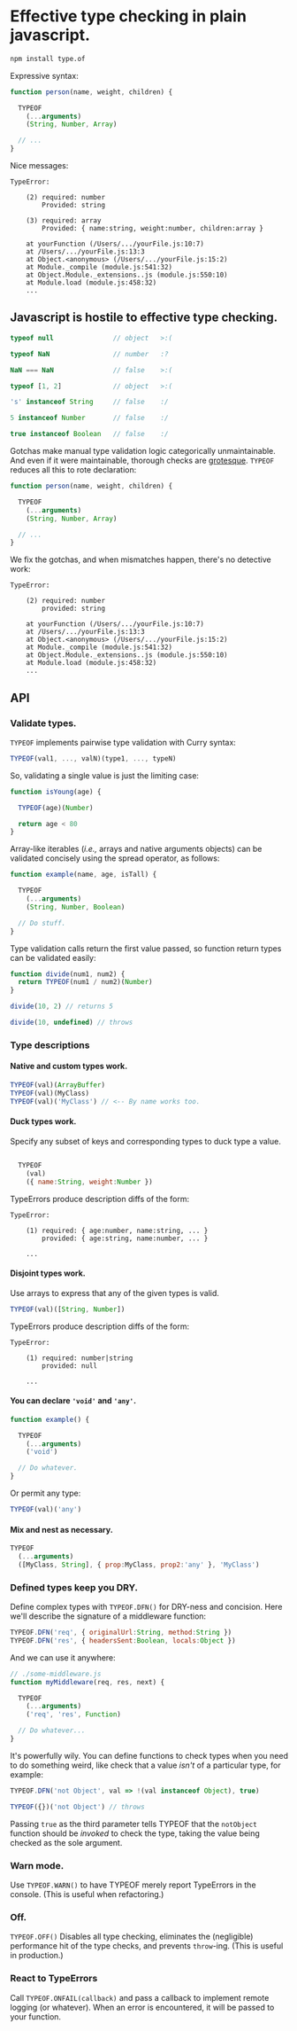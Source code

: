 # Effective type checking in plain javascript.
```sh
npm install type.of
```

Expressive syntax:

```js
function person(name, weight, children) {

  TYPEOF
    (...arguments)
    (String, Number, Array)

  // ...
}
```

Nice messages:

```
TypeError:

    (2) required: number
        Provided: string

    (3) required: array
        Provided: { name:string, weight:number, children:array }

    at yourFunction (/Users/.../yourFile.js:10:7)
    at /Users/.../yourFile.js:13:3
    at Object.<anonymous> (/Users/.../yourFile.js:15:2)
    at Module._compile (module.js:541:32)
    at Object.Module._extensions..js (module.js:550:10)
    at Module.load (module.js:458:32)
    ...
```

## Javascript is hostile to effective type checking.

```js
typeof null               // object   >:(

typeof NaN                // number   :?

NaN === NaN               // false    >:(

typeof [1, 2]             // object   >:(

's' instanceof String     // false    :/

5 instanceof Number       // false    :/

true instanceof Boolean   // false    :/
```

Gotchas make manual type validation logic categorically unmaintainable. And even if it were maintainable, thorough checks are [grotesque](https://www.joyent.com/node-js/production/design/errors#an-example). `TYPEOF` reduces all this to rote declaration:

```js
function person(name, weight, children) {

  TYPEOF
    (...arguments)
    (String, Number, Array)

  // ...
}
```

We fix the gotchas, and when mismatches happen, there's no detective work:

```
TypeError:

    (2) required: number
        provided: string

    at yourFunction (/Users/.../yourFile.js:10:7)
    at /Users/.../yourFile.js:13:3
    at Object.<anonymous> (/Users/.../yourFile.js:15:2)
    at Module._compile (module.js:541:32)
    at Object.Module._extensions..js (module.js:550:10)
    at Module.load (module.js:458:32)
    ...
```

## API
### Validate types.

`TYPEOF` implements pairwise type validation with Curry syntax:

```js
TYPEOF(val1, ..., valN)(type1, ..., typeN)
```

So, validating a single value is just the limiting case:

```js
function isYoung(age) {

  TYPEOF(age)(Number)

  return age < 80
}
```

Array-like iterables (*i.e.,* arrays and native arguments objects) can be validated concisely using the spread operator, as follows:

```js
function example(name, age, isTall) {

  TYPEOF
    (...arguments)
    (String, Number, Boolean)

  // Do stuff.
}
```

Type validation calls return the first value passed, so function return types can be validated easily:

```js
function divide(num1, num2) {
  return TYPEOF(num1 / num2)(Number)
}

divide(10, 2) // returns 5

divide(10, undefined) // throws
```

### Type descriptions
#### Native and custom types work.

```js
TYPEOF(val)(ArrayBuffer)
TYPEOF(val)(MyClass)
TYPEOF(val)('MyClass') // <-- By name works too.
```

#### Duck types work.

Specify any subset of keys and corresponding types to duck type a value.

```js

  TYPEOF
    (val)
    ({ name:String, weight:Number })

```

TypeErrors produce description diffs of the form:

```
TypeError:

    (1) required: { age:number, name:string, ... }
        provided: { age:string, name:number, ... }

    ...
```

#### Disjoint types work.

Use arrays to express that any of the given types is valid.

```js
TYPEOF(val)([String, Number])
```

TypeErrors produce description diffs of the form:
```
TypeError:

    (1) required: number|string
        provided: null

    ...
```

#### You can declare `'void'` and `'any'`.

```js
function example() {

  TYPEOF
    (...arguments)
    ('void')

  // Do whatever.
}
```

Or permit any type:

```js
TYPEOF(val)('any')
```

#### Mix and nest as necessary.

```js
TYPEOF
  (...arguments)
  ([MyClass, String], { prop:MyClass, prop2:'any' }, 'MyClass')
```

### Defined types keep you DRY.

Define complex types with `TYPEOF.DFN()` for DRY-ness and concision. Here we'll describe  the signature of a middleware function:

```js
TYPEOF.DFN('req', { originalUrl:String, method:String })
TYPEOF.DFN('res', { headersSent:Boolean, locals:Object })
```

And we can use it anywhere:

```js
// ./some-middleware.js
function myMiddleware(req, res, next) {

  TYPEOF
    (...arguments)
    ('req', 'res', Function)

  // Do whatever...
}
```

It's powerfully wily. You can define functions to check types when you need to do something weird, like check that a value *isn't* of a particular type, for example:

```js
TYPEOF.DFN('not Object', val => !(val instanceof Object), true)

TYPEOF({})('not Object') // throws
```

Passing `true` as the third parameter tells TYPEOF that the `notObject` function should be *invoked* to check the type, taking the value being checked as the sole argument.

### Warn mode.

Use `TYPEOF.WARN()` to have TYPEOF merely report TypeErrors in the console. (This is useful when refactoring.)

### Off.

`TYPEOF.OFF()` Disables all type checking, eliminates the (negligible) performance hit of the type checks, and prevents `throw`-ing. (This is useful in production.)

### React to TypeErrors

Call `TYPEOF.ONFAIL(callback)` and pass a callback to implement remote logging (or whatever). When an error is encountered, it will be passed to your function.
